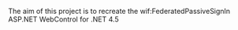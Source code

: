 The aim of this project is to recreate the wif:FederatedPassiveSignIn ASP.NET WebControl for .NET 4.5